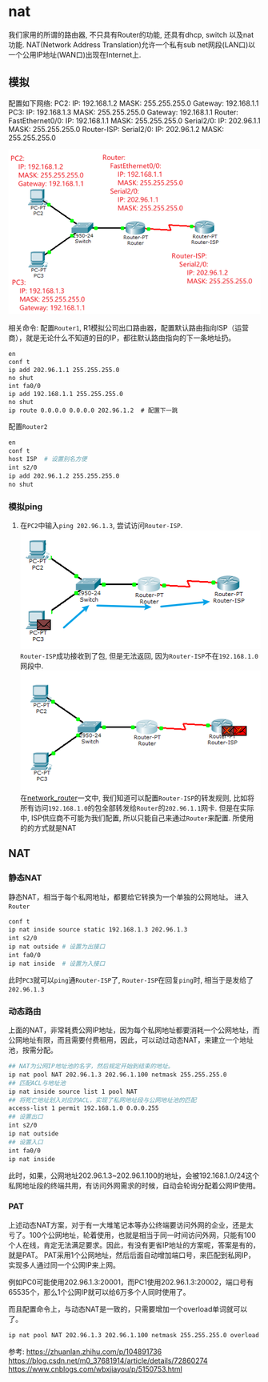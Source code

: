 # nat

我们家用的所谓的路由器, 不只具有Router的功能, 还具有dhcp, switch 以及nat功能.
NAT(Network Address Translation)允许一个私有sub net网段(LAN口)以一个公用IP地址(WAN口)出现在Internet上.


## 模拟
配置如下网络:
PC2:
    IP: 192.168.1.2
    MASK: 255.255.255.0
    Gateway: 192.168.1.1
PC3:
    IP: 192.168.1.3
    MASK: 255.255.255.0
    Gateway: 192.168.1.1
Router:
    FastEthernet0/0:
        IP: 192.168.1.1
        MASK: 255.255.255.0
    Serial2/0:
        IP: 202.96.1.1
        MASK: 255.255.255.0
Router-ISP:
    Serial2/0:
        IP: 202.96.1.2
        MASK: 255.255.255.0

![](./nat/1.png)



相关命令:
配置`Router1`, R1模拟公司出口路由器，配置默认路由指向ISP（运营商），就是无论什么不知道的目的IP，都往默认路由指向的下一条地址扔。
```
en
conf t
ip add 202.96.1.1 255.255.255.0
no shut
int fa0/0
ip add 192.168.1.1 255.255.255.0
no shut
ip route 0.0.0.0 0.0.0.0 202.96.1.2  # 配置下一跳
```

配置`Router2`
```sh
en
conf t
host ISP  # 设置别名方便
int s2/0
ip add 202.96.1.2 255.255.255.0
no shut
```


### 模拟ping

1. 在`PC2`中输入`ping 202.96.1.3`, 尝试访问`Router-ISP`.
![](./nat/2.png)
`Router-ISP`成功接收到了包, 但是无法返回, 因为`Router-ISP`不在`192.168.1.0`网段中.
![](./nat/3.png)
在[network_router](/network_router/)一文中, 我们知道可以配置`Router-ISP`的转发规则, 比如将所有访问`192.168.1.0`的包全部转发给`Router`的`202.96.1.1`网卡.
但是在实际中, ISP供应商不可能为我们配置, 所以只能自己来通过`Router`来配置. 所使用的的方式就是NAT

## NAT

### 静态NAT
静态NAT，相当于每个私网地址，都要给它转换为一个单独的公网地址。
进入`Router`
```sh
conf t
ip nat inside source static 192.168.1.3 202.96.1.3
int s2/0
ip nat outside # 设置为出接口
int fa0/0
ip nat inside  # 设置为入接口    
```
此时`PC3`就可以`ping`通`Router-ISP`了, `Router-ISP`在回复`ping`时, 相当于是发给了`202.96.1.3`

### 动态路由
上面的NAT，非常耗费公网IP地址，因为每个私网地址都要消耗一个公网地址，而公网地址有限，而且需要付费租用，因此，可以动过动态NAT，来建立一个地址池，按需分配。
```sh
## NAT为公网IP地址池的名字，然后规定开始到结束的地址。
ip nat pool NAT 202.96.1.3 202.96.1.100 netmask 255.255.255.0
## 匹配ACL与地址池
ip nat inside source list 1 pool NAT
## 将死亡地址划入对应的ACL，实现了私网地址段与公网地址池的匹配
access-list 1 permit 192.168.1.0 0.0.0.255
## 设置出口
int s2/0
ip nat outside
## 设置入口
int fa0/0
ip nat inside     
```
此时，如果，公网地址202.96.1.3~202.96.1.100的地址，会被192.168.1.0/24这个私网地址段的终端共用，有访问外网需求的时候，自动会轮询分配着公网IP使用。

### PAT
上述动态NAT方案，对于有一大堆笔记本等办公终端要访问外网的企业，还是太亏了。100个公网地址，轮着使用，也就是相当于同一时间访问外网，只能有100个人在线，肯定无法满足要求。因此，有没有更省IP地址的方案呢，答案是有的，就是PAT。
PAT采用1个公网地址，然后后面自动增加端口号，来匹配到私网IP，实现多人通过同一个公网IP来上网。

例如PC0可能使用202.96.1.3:20001，而PC1使用202.96.1.3:20002，端口号有65535个，那么1个公网IP就可以给6万多个人同时使用了。

而且配置命令上，与动态NAT是一致的，只需要增加一个overload单词就可以了。
```sh
ip nat pool NAT 202.96.1.3 202.96.1.100 netmask 255.255.255.0 overload
```


参考:
https://zhuanlan.zhihu.com/p/104891736
https://blog.csdn.net/m0_37681914/article/details/72860274
https://www.cnblogs.com/wbxjiayou/p/5150753.html
